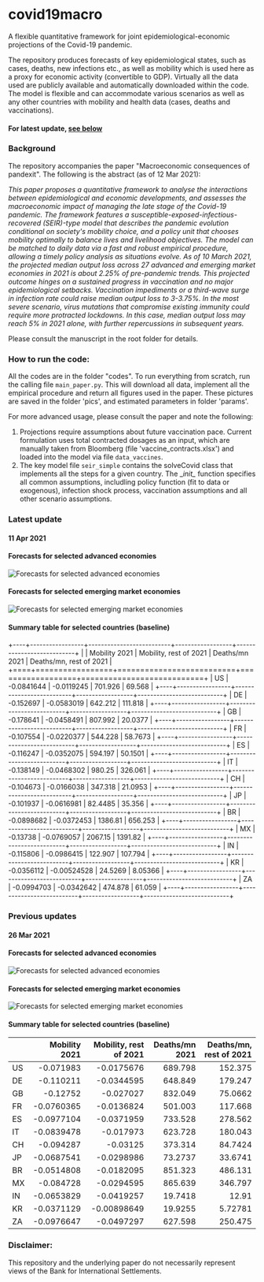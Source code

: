 # covid19macro

A flexible quantitative framework for joint epidemiological-economic projections of the Covid-19 pandemic. 

The repository produces forecasts of key epidemiological states, such as cases, deaths, new infections etc., as well as mobility which is used here as a proxy for economic activity (convertible to GDP). Virtually all the data used are publicly available and automatically downloaded within the code. The model is flexible and can accommodate various scenarios as well as any other countries with mobility and health data (cases, deaths and vaccinations).  

#### For latest update, [see below](#latest-update)

### Background 
The repository accompanies the paper "Macroeconomic consequences of pandexit". The following is the abstract (as of 12 Mar 2021):

*This paper proposes a quantitative framework to analyse the interactions between epidemiological and economic developments, and assesses the macroeconomic impact of managing the late stage of the Covid-19 pandemic. The framework features a susceptible-exposed-infectious-recovered (SEIR)-type model that describes the pandemic evolution conditional on society's mobility choice, and a policy unit that chooses mobility optimally to balance lives and livelihood objectives. The model can be matched to daily data via a fast and robust empirical procedure, allowing a timely policy analysis as situations evolve. As of 10 March 2021, the projected median output loss across 27 advanced and emerging market economies in 2021 is about 2.25% of pre-pandemic trends. This projected outcome hinges on a sustained progress in vaccination and no major epidemiological setbacks. Vaccination impediments or a third-wave surge in infection rate could raise median output loss to 3-3.75%. In the most severe scenario, virus mutations that compromise existing immunity could require more protracted lockdowns. In this case, median output loss may reach 5% in 2021 alone, with further repercussions in subsequent years.*

Please consult the manuscript in the root folder for details.

### How to run the code:
All the codes are in the folder "codes". To run everything from scratch, run the calling file `main_paper.py`. This will download all data, implement all the empirical procedure and return all figures used in the paper. These pictures are saved in the folder 'pics', and estimated parameters in folder 'params'.

For more advanced usage, please consult the paper and note the following:
1. Projections require assumptions about future vaccination pace. Current formulation uses total contracted dosages as an input, which are manually taken from Bloomberg (file 'vaccine_contracts.xlsx') and loaded into the model via file `data_vaccines`. 
2. The key model file `seir_simple` contains the solveCovid class that implements all the steps for a given country. The \__init\__ function specifies all common assumptions, includling policy function (fit to data or exogenous), infection shock process, vaccination assumptions and all other scenario assumptions.  

### Latest update 

#### 11 Apr 2021

#### Forecasts for selected advanced economies

![Forecasts for selected advanced economies](pics/fig-update-ADV-2021-04-11.png)

#### Forecasts for selected emerging market economies

![Forecasts for selected emerging market economies](pics/fig-update-EME-2021-04-11.png)

#### Summary table for selected countries (baseline)

+----+-----------------+--------------------------+------------------+---------------------------+
|    |   Mobility 2021 |   Mobility, rest of 2021 |   Deaths/mn 2021 |   Deaths/mn, rest of 2021 |
+====+=================+==========================+==================+===========================+
| US |      -0.0841644 |              -0.0119245  |         701.926  |                  69.568   |
+----+-----------------+--------------------------+------------------+---------------------------+
| DE |      -0.152697  |              -0.0583019  |         642.212  |                 111.818   |
+----+-----------------+--------------------------+------------------+---------------------------+
| GB |      -0.178641  |              -0.0458491  |         807.992  |                  20.0377  |
+----+-----------------+--------------------------+------------------+---------------------------+
| FR |      -0.107554  |              -0.0220377  |         544.228  |                  58.7673  |
+----+-----------------+--------------------------+------------------+---------------------------+
| ES |      -0.116247  |              -0.0352075  |         594.197  |                  50.1501  |
+----+-----------------+--------------------------+------------------+---------------------------+
| IT |      -0.138149  |              -0.0468302  |         980.25   |                 326.061   |
+----+-----------------+--------------------------+------------------+---------------------------+
| CH |      -0.104673  |              -0.0166038  |         347.318  |                  21.0953  |
+----+-----------------+--------------------------+------------------+---------------------------+
| JP |      -0.101937  |              -0.0616981  |          82.4485 |                  35.356   |
+----+-----------------+--------------------------+------------------+---------------------------+
| BR |      -0.0898682 |              -0.0372453  |        1386.81   |                 656.253   |
+----+-----------------+--------------------------+------------------+---------------------------+
| MX |      -0.13738   |              -0.0769057  |        2067.15   |                1391.82    |
+----+-----------------+--------------------------+------------------+---------------------------+
| IN |      -0.115806  |              -0.0986415  |         122.907  |                 107.794   |
+----+-----------------+--------------------------+------------------+---------------------------+
| KR |      -0.0356112 |              -0.00524528 |          24.5269 |                   8.05366 |
+----+-----------------+--------------------------+------------------+---------------------------+
| ZA |      -0.0994703 |              -0.0342642  |         474.878  |                  61.059   |
+----+-----------------+--------------------------+------------------+---------------------------+

### Previous updates

#### 26 Mar 2021

#### Forecasts for selected advanced economies

![Forecasts for selected advanced economies](pics/fig-update-ADV-2021-03-26.png)

#### Forecasts for selected emerging market economies

![Forecasts for selected emerging market economies](pics/fig-update-EME-2021-03-26.png)

#### Summary table for selected countries (baseline)
|    |   Mobility 2021 |   Mobility, rest of 2021 |   Deaths/mn 2021 |   Deaths/mn, rest of 2021 |
|:---|----------------:|-------------------------:|-----------------:|--------------------------:|
| US |      -0.071983  |              -0.0175676  |         689.798  |                 152.375   |
| DE |      -0.110211  |              -0.0344595  |         648.849  |                 179.247   |
| GB |      -0.12752   |              -0.027027   |         832.049  |                  75.0662  |
| FR |      -0.0760365 |              -0.0136824  |         501.003  |                 117.668   |
| ES |      -0.0977104 |              -0.0371959  |         733.528  |                 278.562   |
| IT |      -0.0839478 |              -0.017973   |         623.728  |                 180.043   |
| CH |      -0.094287  |              -0.03125    |         373.314  |                  84.7424  |
| JP |      -0.0687541 |              -0.0298986  |          73.2737 |                  33.6741  |
| BR |      -0.0514808 |              -0.0182095  |         851.323  |                 486.131   |
| MX |      -0.084728  |              -0.0294595  |         865.639  |                 346.797   |
| IN |      -0.0653829 |              -0.0419257  |          19.7418 |                  12.91    |
| KR |      -0.0371129 |              -0.00898649 |          19.9255 |                   5.72781 |
| ZA |      -0.0976647 |              -0.0497297  |         627.598  |                 250.475   |


### Disclaimer:
This repository and the underlying paper do not necessarily represent views of the Bank for International Settlements. 
